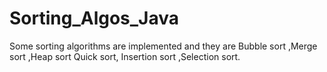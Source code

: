 # Sorting_Algos_Java
Some sorting algorithms are implemented and they are Bubble sort ,Merge sort ,Heap sort Quick sort, Insertion sort ,Selection sort.
